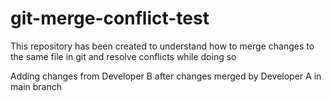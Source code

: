 # git-merge-conflict-test
This repository has been created to understand how to merge changes to the same file in git and resolve conflicts while doing so

Adding changes from Developer B after changes merged by Developer A in main branch